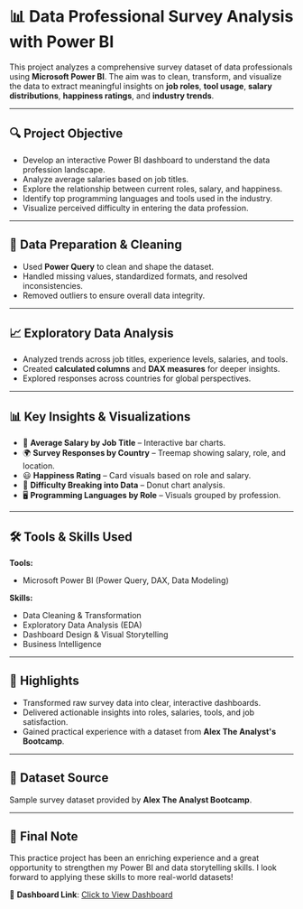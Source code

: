 # 📊 Data Professional Survey Analysis with Power BI

This project analyzes a comprehensive survey dataset of data professionals using **Microsoft Power BI**. The aim was to clean, transform, and visualize the data to extract meaningful insights on **job roles**, **tool usage**, **salary distributions**, **happiness ratings**, and **industry trends**.

---

## 🔍 Project Objective

- Develop an interactive Power BI dashboard to understand the data profession landscape.
- Analyze average salaries based on job titles.
- Explore the relationship between current roles, salary, and happiness.
- Identify top programming languages and tools used in the industry.
- Visualize perceived difficulty in entering the data profession.

---

## 🧹 Data Preparation & Cleaning

- Used **Power Query** to clean and shape the dataset.
- Handled missing values, standardized formats, and resolved inconsistencies.
- Removed outliers to ensure overall data integrity.

---

## 📈 Exploratory Data Analysis

- Analyzed trends across job titles, experience levels, salaries, and tools.
- Created **calculated columns** and **DAX measures** for deeper insights.
- Explored responses across countries for global perspectives.

---

## 📊 Key Insights & Visualizations

- 💼 **Average Salary by Job Title** – Interactive bar charts.
- 🌍 **Survey Responses by Country** – Treemap showing salary, role, and location.
- 😃 **Happiness Rating** – Card visuals based on role and salary.
- 🧠 **Difficulty Breaking into Data** – Donut chart analysis.
- 🖥️ **Programming Languages by Role** – Visuals grouped by profession.

---

## 🛠️ Tools & Skills Used

**Tools:**
- Microsoft Power BI (Power Query, DAX, Data Modeling)

**Skills:**
- Data Cleaning & Transformation  
- Exploratory Data Analysis (EDA)  
- Dashboard Design & Visual Storytelling  
- Business Intelligence

---

## 📌 Highlights

- Transformed raw survey data into clear, interactive dashboards.
- Delivered actionable insights into roles, salaries, tools, and job satisfaction.
- Gained practical experience with a dataset from **Alex The Analyst's Bootcamp**.


---

## 📁 Dataset Source

Sample survey dataset provided by **Alex The Analyst Bootcamp**.

---

## 📣 Final Note

This practice project has been an enriching experience and a great opportunity to strengthen my Power BI and data storytelling skills. I look forward to applying these skills to more real-world datasets!


🔗 **Dashboard Link**: [Click to View Dashboard](https://acrobat.adobe.com/id/urn:aaid:sc:VA6C2:d633f47b-5df1-4fe8-9b79-8189bcc60c5b)
